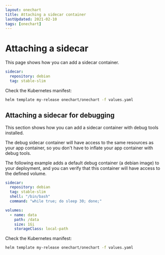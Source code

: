 ```yaml
---
layout: onechart
title: Attaching a sidecar container
lastUpdated: 2021-02-10
tags: [onechart]
---
```


# Attaching a sidecar

This page shows how you can add a sidecar container.

```yaml
sidecar:
  repository: debian
  tag: stable-slim
```

Check the Kubernetes manifest:

```bash
helm template my-release onechart/onechart -f values.yaml
```

## Attaching a sidecar for debugging

This section shows how you can add a sidecar container with debug tools installed.

The debug sidecar container will have access to the same resources as your app container, so you don't have to inflate your app container with debug tools.

The following example adds a default debug container (a debian image) to your deployment, and you can verify that this container will have access to the defined volume.

```yaml
sidecar:
  repository: debian
  tag: stable-slim
  shell: "/bin/bash"
  command: "while true; do sleep 30; done;"

volumes:
  - name: data
    path: /data
    size: 1Gi
    storageClass: local-path
```

Check the Kubernetes manifest:

```bash
helm template my-release onechart/onechart -f values.yaml
```
